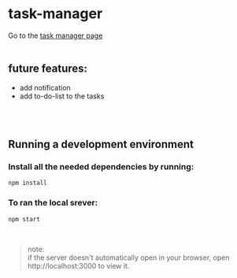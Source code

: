 # task-manager
Go to the [task manager page](https://your-task-list.web.app/)
<br/>
<br/>
## future features:
- add notification 
- add to-do-list to the tasks


<br/><br/>

## Running a development environment
### Install all the needed dependencies by running:
```
npm install
```

### To ran the local srever:
```
npm start
```
<br/>

> note:<br/>if the server doesn't automatically open in your browser, open http://localhost:3000 to view it.
